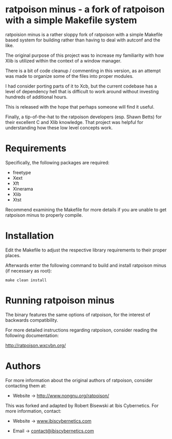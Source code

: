 # ratpoison minus - a fork of ratpoison with a simple Makefile system

ratpoision minus is a rather sloppy fork of ratpoison with a simple Makefile
based system for building rather than having to deal with autconf and the
like. 

The original purpose of this project was to increase my familiarity with
how Xlib is utilized within the context of a window manager.

There is a bit of code cleanup / commenting in this version, as an attempt
was made to organize some of the files into proper modules.

I had consider porting parts of it to Xcb, but the current codebase has
a level of dependency hell that is difficult to work around without
investing hundreds of additional hours. 

This is released with the hope that perhaps someone will find it useful.

Finally, a tip-of-the-hat to the ratpoison developers (esp. Shawn Betts)
for their excellent C and Xlib knowledge. That project was helpful for
understanding how these low level concepts work.

# Requirements

Specifically, the following packages are required:

* freetype
* Xext
* Xft
* Xinerama
* Xlib
* Xtst

Recommend examining the Makefile for more details if you are unable to get
ratpoison minus to properly compile.


# Installation

Edit the Makefile to adjust the respective library requirements to their
proper places.

Afterwards enter the following command to build and install ratpoison minus
(if necessary as root):

    make clean install

# Running ratpoison minus

The binary features the same options of ratpoison, for the interest of
backwards compatibility.

For more detailed instructions regarding ratpoison, consider reading the
following documentation:

http://ratpoison.wxcvbn.org/ 

# Authors

For more information about the original authors of ratpoison, consider
contacting them at:

* Website -> http://www.nongnu.org/ratpoison/

This was forked and adapted by Robert Bisewski at Ibis Cybernetics. For
more information, contact:

* Website -> www.ibiscybernetics.com

* Email -> contact@ibiscybernetics.com
